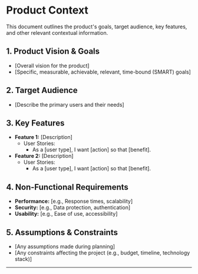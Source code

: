 # Product Context

This document outlines the product's goals, target audience, key features, and other relevant contextual information.

## 1. Product Vision & Goals
*   [Overall vision for the product]
*   [Specific, measurable, achievable, relevant, time-bound (SMART) goals]

## 2. Target Audience
*   [Describe the primary users and their needs]

## 3. Key Features
*   **Feature 1:** [Description]
    *   User Stories:
        *   As a [user type], I want [action] so that [benefit].
*   **Feature 2:** [Description]
    *   User Stories:
        *   As a [user type], I want [action] so that [benefit].

## 4. Non-Functional Requirements
*   **Performance:** [e.g., Response times, scalability]
*   **Security:** [e.g., Data protection, authentication]
*   **Usability:** [e.g., Ease of use, accessibility]

## 5. Assumptions & Constraints
*   [Any assumptions made during planning]
*   [Any constraints affecting the project (e.g., budget, timeline, technology stack)]

---